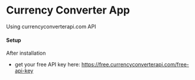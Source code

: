 # Currency Converter App

Using currencyconverterapi.com API

#### Setup

After installation
- get your free API key here: https://free.currencyconverterapi.com/free-api-key



